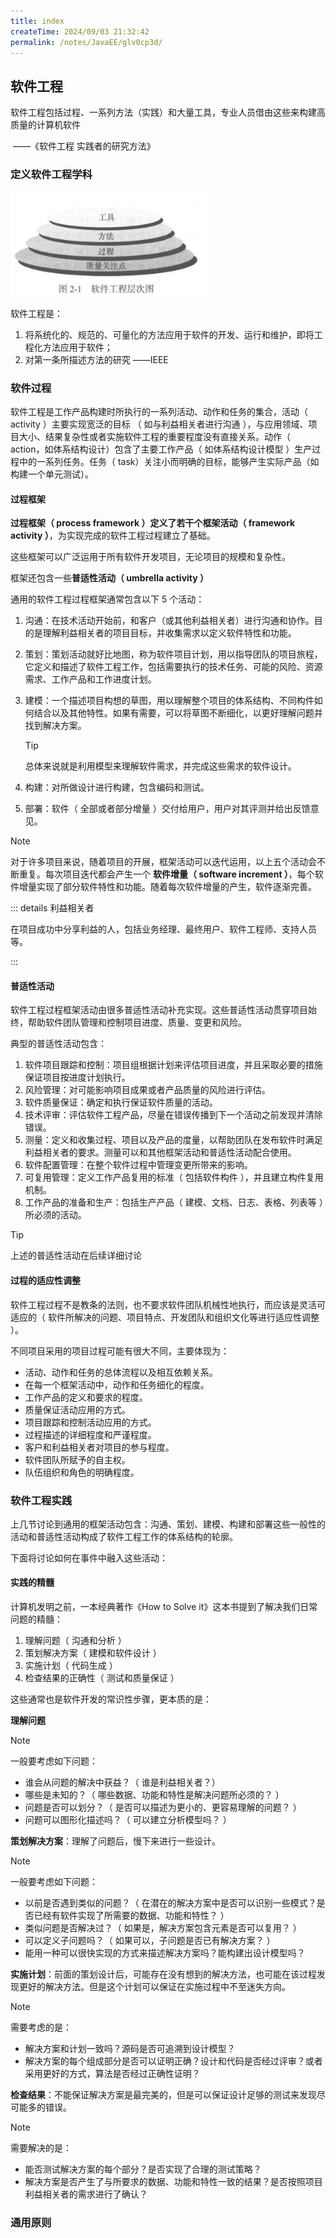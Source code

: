 ```yaml
---
title: index
createTime: 2024/09/03 21:32:42
permalink: /notes/JavaEE/glv0cp3d/
---
```

## 软件工程

软件工程包括过程、一系列方法（实践）和大量工具，专业人员借由这些来构建高质量的计算机软件 

​													——《软件工程 实践者的研究方法》

### 定义软件工程学科

<img src="./index.assets/image-20240903215051378.png" alt="image-20240903215051378" style="zoom: 80%;" />

软件工程是：

1. 将系统化的、规范的、可量化的方法应用于软件的开发、运行和维护，即将工程化方法应用于软件；
2. 对第一条所描述方法的研究										——IEEE









### 软件过程

软件工程是工作产品构建时所执行的一系列活动、动作和任务的集合，活动（ activity ）主要实现宽泛的目标 （ 如与利益相关者进行沟通 ），与应用领域、项目大小、结果复杂性或者实施软件工程的重要程度没有直接关系。动作（ action，如体系结构设计）包含了主要工作产品（ 如体系结构设计模型 ）生产过程中的一系列任务。任务（ task）关注小而明确的目标，能够产生实际产品（如构建一个单元测试）。

#### 过程框架

**过程框架（ process framework ）**定义了若干个**框架活动（ framework activity ）**，为实现完成的软件工程过程建立了基础。

这些框架可以广泛运用于所有软件开发项目，无论项目的规模和复杂性。

框架还包含一些**普适性活动（ umbrella  activity ）**

通用的软件工程过程框架通常包含以下 5 个活动：

1. 沟通：在技术活动开始前，和客户（或其他利益相关者）进行沟通和协作。目的是理解利益相关者的项目目标，并收集需求以定义软件特性和功能。

2. 策划：策划活动就好比地图，称为软件项目计划，用以指导团队的项目旅程，它定义和描述了软件工程工作，包括需要执行的技术任务、可能的风险、资源需求、工作产品和工作进度计划。

3. 建模：一个描述项目构想的草图，用以理解整个项目的体系结构、不同构件如何结合以及其他特性。如果有需要，可以将草图不断细化，以更好理解问题并找到解决方案。

	> [!TIP]
	> 总体来说就是利用模型来理解软件需求，并完成这些需求的软件设计。

4. 构建：对所做设计进行构建，包含编码和测试。

5. 部署：软件（ 全部或者部分增量 ）交付给用户，用户对其评测并给出反馈意见。

> [!NOTE]
>
> 对于许多项目来说，随着项目的开展，框架活动可以迭代运用，以上五个活动会不断重复。每次项目迭代都会产生一个 **软件增量（ software increment ）**，每个软件增量实现了部分软件特性和功能。随着每次软件增量的产生，软件逐渐完善。

::: details 利益相关者

在项目成功中分享利益的人，包括业务经理、最终用户、软件工程师、支持人员等。

:::

#### 普适性活动

软件工程过程框架活动由很多普适性活动补充实现。这些普适性活动贯穿项目始终，帮助软件团队管理和控制项目进度、质量、变更和风险。

典型的普适性活动包含：

1. 软件项目跟踪和控制：项目组根据计划来评估项目进度，并且采取必要的措施保证项目按进度计划执行。
2. 风险管理：对可能影响项目成果或者产品质量的风险进行评估。
3. 软件质量保证：确定和执行保证软件质量的活动。
4. 技术评审：评估软件工程产品，尽量在错误传播到下一个活动之前发现并清除错误。
5. 测量：定义和收集过程、项目以及产品的度量，以帮助团队在发布软件时满足利益相关者的要求。测量可以和其他框架活动和普适性活动配合使用。
6. 软件配置管理：在整个软件过程中管理变更所带来的影响。
7. 可复用管理：定义工作产品复用的标准（ 包括软件构件 ），并且建立构件复用机制。
8. 工作产品的准备和生产：包括生产产品（ 建模、文档、日志、表格、列表等 ）所必须的活动。 

> [!TIP]
>
> 上述的普适性活动在后续详细讨论

#### 过程的适应性调整

软件工程过程不是教条的法则，也不要求软件团队机械性地执行，而应该是灵活可适应的（ 软件所解决的问题、项目特点、开发团队和组织文化等进行适应性调整 ）。

不同项目采用的项目过程可能有很大不同，主要体现为：

* 活动、动作和任务的总体流程以及相互依赖关系。
* 在每一个框架活动中，动作和任务细化的程度。
* 工作产品的定义和要求的程度。
* 质量保证活动应用的方式。
* 项目跟踪和控制活动应用的方式。
* 过程描述的详细程度和严谨程度。
* 客户和利益相关者对项目的参与程度。
* 软件团队所赋予的自主权。
* 队伍组织和角色的明确程度。

### 软件工程实践

上几节讨论到通用的框架活动包含：沟通、策划、建模、构建和部署这些一般性的活动和普适性活动构成了软件工程工作的体系结构的轮廓。

下面将讨论如何在事件中融入这些活动：

#### 实践的精髓

计算机发明之前，一本经典著作《How to Solve it》这本书提到了解决我们日常问题的精髓：

1. 理解问题（ 沟通和分析 ）
2. 策划解决方案（ 建模和软件设计 ）
3. 实施计划（ 代码生成 ）
4. 检查结果的正确性（ 测试和质量保证 ）

这些通常也是软件开发的常识性步骤，更本质的是：

**理解问题**

> [!NOTE]
>
> 一般要考虑如下问题：
>
> * 谁会从问题的解决中获益？（ 谁是利益相关者？）
> * 哪些是未知的？（ 哪些数据、功能和特性是解决问题所必须的？ ）
> * 问题是否可以划分？（ 是否可以描述为更小的、更容易理解的问题？ ）
> * 问题可以图形化描述吗？（ 可以建立分析模型吗？ ）

**策划解决方案**：理解了问题后，慢下来进行一些设计。

> [!NOTE]
>
> 一般要考虑如下问题：
>
> * 以前是否遇到类似的问题？（ 在潜在的解决方案中是否可以识别一些模式？是否已经有软件实现了所需要的数据、功能和特性？ ）
> * 类似问题是否解决过？（ 如果是，解决方案包含元素是否可以复用？ ）
> * 可以定义子问题吗？（ 如果可以，子问题是否已有解决方案？ ）
> * 能用一种可以很快实现的方式来描述解决方案吗？能构建出设计模型吗？

**实施计划**：前面的策划设计后，可能存在没有想到的解决方法，也可能在该过程发现更好的解决方法。但是这个计划可以保证在实施过程中不至迷失方向。

> [!NOTE]
>
> 需要考虑的是：
>
> * 解决方案和计划一致吗？源码是否可追溯到设计模型？
> * 解决方案的每个组成部分是否可以证明正确？设计和代码是否经过评审？或者采用更好的方式，算法是否经过正确性证明？

**检查结果**：不能保证解决方案是最完美的，但是可以保证设计足够的测试来发现尽可能多的错误。

> [!NOTE]
>
> 需要解决的是：
>
> * 能否测试解决方案的每个部分？是否实现了合理的测试策略？
> * 解决方案是否产生了与所要求的数据、功能和特性一致的结果？是否按照项目利益相关者的需求进行了确认？

### 通用原则